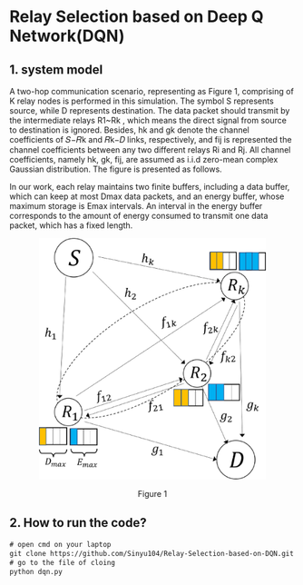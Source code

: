 # Relay Selection based on Deep Q Network(DQN)

## 1. system model
A two-hop communication scenario, representing as Figure 1, comprising of K relay nodes is performed in this simulation. The symbol S represents source, while D represents destination. The data packet should transmit by the intermediate relays R1~Rk , which means the direct signal from source to destination is ignored. Besides, hk and gk denote the channel coefficients of 𝑆−𝑅k and 𝑅k−𝐷 links, respectively, and fij is represented the channel coefficients between any two different relays Ri and Rj. All channel coefficients, namely hk, gk, fij, are assumed as i.i.d zero-mean complex Gaussian distribution. The figure is presented as follows.

In our work, each relay maintains two finite buffers, including a data buffer, which can keep at most Dmax data packets, and an energy buffer, whose maximum storage is Emax intervals. An interval in the energy buffer corresponds to the amount of energy consumed to transmit one data packet, which has a fixed length.
<p align="center">
    <img src="sys_model.jpg" alt="image1" width="400"/>
</p>
<p style="text-align: center;">Figure 1</p>

## 2. How to run the code?
```
# open cmd on your laptop
git clone https://github.com/Sinyu104/Relay-Selection-based-on-DQN.git
# go to the file of cloing
python dqn.py
```
